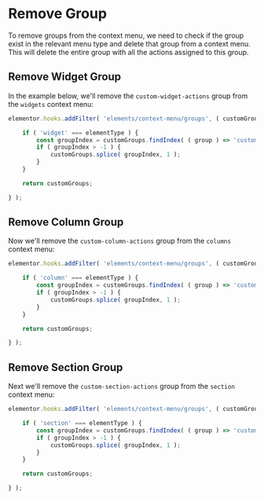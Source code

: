 # Remove Group

<Badge type="tip" vertical="top" text="Elementor Core" /> <Badge type="warning" vertical="top" text="Basic" />

To remove groups from the context menu, we need to check if the group exist in the relevant menu type and delete that group from a context menu. This will delete the entire group with all the actions assigned to this group.

## Remove Widget Group

In the example below, we'll remove the `custom-widget-actions` group from the `widgets` context menu:

```js
elementor.hooks.addFilter( 'elements/context-menu/groups', ( customGroups, elementType ) => {

	if ( 'widget' === elementType ) {
		const groupIndex = customGroups.findIndex( ( group ) => 'custom-widget-actions' === group.name );
		if ( groupIndex > -1 ) {
			customGroups.splice( groupIndex, 1 );
		}
	}

	return customGroups;

} );
```

## Remove Column Group

Now we'll remove the `custom-column-actions` group from the `columns` context menu:

```js
elementor.hooks.addFilter( 'elements/context-menu/groups', ( customGroups, elementType ) => {

	if ( 'column' === elementType ) {
		const groupIndex = customGroups.findIndex( ( group ) => 'custom-column-actions' === group.name );
		if ( groupIndex > -1 ) {
			customGroups.splice( groupIndex, 1 );
		}
	}

	return customGroups;

} );
```

## Remove Section Group

Next we'll remove the `custom-section-actions` group from the `section` context menu:

```js
elementor.hooks.addFilter( 'elements/context-menu/groups', ( customGroups, elementType ) => {

	if ( 'section' === elementType ) {
		const groupIndex = customGroups.findIndex( ( group ) => 'custom-section-actions' === group.name );
		if ( groupIndex > -1 ) {
			customGroups.splice( groupIndex, 1 );
		}
	}

	return customGroups;

} );
```
